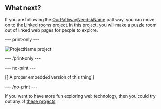 ## What next?

If you are following the [OurPathwayNeedsAName](https://projects.raspberrypi.org/en/raspberrypi/pathway-name) pathway, you can move on to the [Linked rooms](https://projects.raspberrypi.org/en/projects/#) project. In this project, you will make a puzzle room out of linked web pages for people to explore.

--- print-only ---

![ProjectName project](images/projectname-project.png)

--- /print-only ---

--- no-print ---

[[ A proper embedded version of this thing]]

--- /no-print ---

If you want to have more fun exploring web technology, then you could try out any of [these projects](https://projects.raspberrypi.org/en/projects?software%5B%5D=html-css-javascript)
